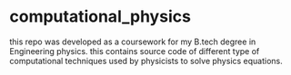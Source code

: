 # computational_physics

this repo was developed as a coursework for my B.tech degree in Engineering physics.
this contains source code of different type of computational techniques used by physicists to solve physics equations.
